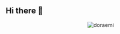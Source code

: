 ## Hi there 👋

<p align="center">
  <img src="https://camo.githubusercontent.com/9f6e8d52bfe1edb25864dc69043d9d35aef73695f403a372214801f5338654e8/68747470733a2f2f6769746875622d636f6e747269627574696f6e2d73746174732e76657263656c2e6170702f6170692f3f757365726e616d653d6776616e726f7373756d" alt="doraemi" data-canonical-src="https://github-contribution-stats.vercel.app/api/?username=gvanrossum" style="max-width: 100%;">
</p>
